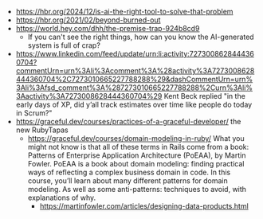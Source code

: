 - https://hbr.org/2024/12/is-ai-the-right-tool-to-solve-that-problem
- https://hbr.org/2021/02/beyond-burned-out
- https://world.hey.com/dhh/the-premise-trap-924b8cd9
	- If you can't see the right things, how can you know the AI-generated system is full of crap?
- https://www.linkedin.com/feed/update/urn:li:activity:7273008628444360704?commentUrn=urn%3Ali%3Acomment%3A%28activity%3A7273008628444360704%2C7273010665227788288%29&dashCommentUrn=urn%3Ali%3Afsd_comment%3A%287273010665227788288%2Curn%3Ali%3Aactivity%3A7273008628444360704%29 Kent Beck replied "in the early days of XP, did y’all track estimates over time like people do today in Scrum?"
- https://graceful.dev/courses/practices-of-a-graceful-developer/ the new RubyTapas
	- https://graceful.dev/courses/domain-modeling-in-ruby/ What you might not know is that all of these terms in Rails come from a book: Patterns of Enterprise Application Architecture (PoEAA), by Martin Fowler. PoEAA is a book about domain modeling: finding practical ways of reflecting a complex business domain in code. In this course, you’ll learn about many different patterns for domain modeling. As well as some anti-patterns: techniques to avoid, with explanations of why.
		- https://martinfowler.com/articles/designing-data-products.html